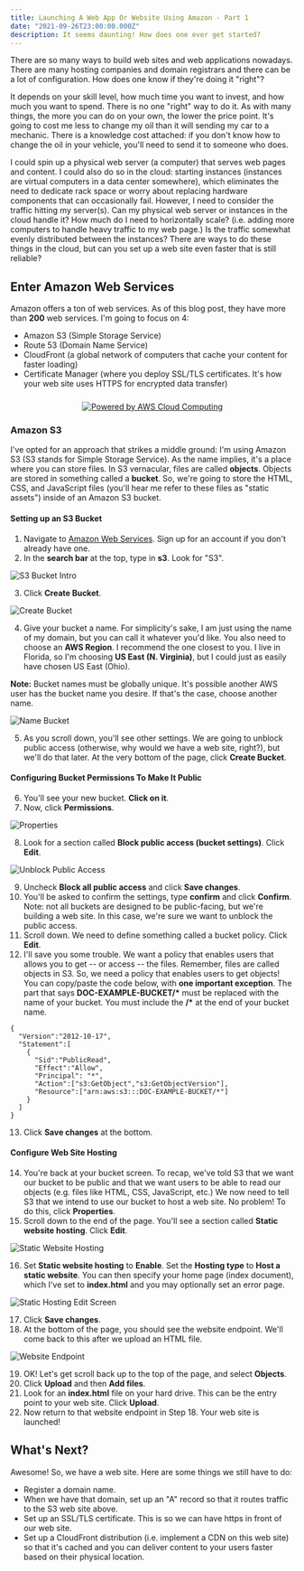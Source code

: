 ```yaml
---
title: Launching A Web App Or Website Using Amazon - Part 1
date: "2021-09-26T23:00:00.000Z"
description: It seems daunting! How does one ever get started? 
---
```


<style>
  @media screen and (min-width: 992px) {
    .amazon-web-services {
      display: flex; 
      gap: 10px;
      align-items: center;
    }
  }
  
  @media screen and (max-width: 992px) {
    .amazon-web-services {
      display: flex;
      flex-direction: column;
      gap: 10px;
      align-items: center;
    }
  }
</style>

There are so many ways to build web sites and web applications nowadays. There are many hosting companies and
domain registrars and there can be a lot of configuration. How does one know if they're doing it "right"?

It depends on your skill level, how much time you want to invest, and how much you want to spend. There is no
one "right" way to do it. As with many things, the more you can do on your own, the lower the price point. 
It's going to cost me less to change my oil than it will sending my car to a mechanic. There is a knowledge cost
attached: if you don't know how to change the oil in your vehicle, you'll need to send it to someone who does.

I could spin up a physical web server (a computer) that
serves web pages and content. I could also do so in the cloud: starting instances (instances are virtual computers
in a data center somewhere), which eliminates the need to dedicate rack space or worry about replacing hardware
components that can occasionally fail. However, I need to consider the traffic hitting my server(s). Can my 
physical web server or instances in the cloud handle it? How much do I need to horizontally scale? (i.e. adding
more computers to handle heavy traffic to my web page.) Is the traffic somewhat evenly distributed between the
instances? There are ways to do these things in the cloud, but can you set up a web site even faster that
is still reliable? 

## Enter Amazon Web Services

<section class="amazon-web-services">
  <div>
  Amazon offers a ton of web services. As of this blog post, they have more than <strong>200</strong> web services. I'm going to
  focus on 4:
  <ul>
    <li>Amazon S3 (Simple Storage Service)</li>
    <li>Route 53 (Domain Name Service)</li>
    <li>CloudFront (a global network of computers that cache your content for faster loading)</li>
    <li>Certificate Manager (where you deploy SSL/TLS certificates. It's how your web site uses HTTPS for encrypted data transfer)</li>
  </div>
  <div>
  <a href="https://aws.amazon.com/what-is-cloud-computing" target="__blank" rel="noreferrer">
  <img src="https://d0.awsstatic.com/logos/powered-by-aws.png" alt="Powered by AWS Cloud Computing"></a>
  </div>
</section>

### Amazon S3

I've opted for an approach that strikes a middle ground: I'm using Amazon S3 (S3 stands for Simple Storage Service).
As the name implies, it's a place where you can store files. In S3 vernacular, files are called **objects**. Objects
are stored in something called a **bucket**. So, we're going to store the HTML, CSS, and JavaScript files (you'll 
hear me refer to these files as "static assets") inside of an Amazon S3 bucket.

#### Setting up an S3 Bucket

1. Navigate to [Amazon Web Services](https://aws.amazon.com "Amazon Web Services"). Sign up for an account if you don't already have one.
2. In the **search bar** at the top, type in **s3**. Look for "S3".

![S3 Bucket Intro](./s3_intro.png)

3. Click **Create Bucket**.

![Create Bucket](./create_bucket.png)

4. Give your bucket a name. For simplicity's sake, I am just using the name of my domain, but you can call it whatever you'd like. You also need to choose an **AWS Region**. I recommend the one closest to you. I live in Florida, so I'm choosing **US East (N. Virginia)**, but I could just as easily have chosen US East (Ohio).

**Note:** Bucket names must be globally unique. It's possible another AWS user has the bucket name you desire. If that's the case, choose another name. 

![Name Bucket](./create_bucket_name.png)

5. As you scroll down, you'll see other settings. We are going to unblock public access (otherwise, why would we have a web site, right?), but we'll do that later. At the very bottom of the page, click **Create Bucket**.

#### Configuring Bucket Permissions To Make It Public

6. You'll see your new bucket. **Click on it**.
7. Now, click **Permissions**.

![Properties](./permissions.png)

8. Look for a section called **Block public access (bucket settings)**. Click **Edit**.

![Unblock Public Access](./block_pub_access.png)

9. Uncheck **Block all public access** and click **Save changes**.
10. You'll be asked to confirm the settings, type **confirm** and click **Confirm**. Note: not all buckets are designed to be public-facing, but we're building a web site. In this case, we're sure we want to unblock the public access.
11. Scroll down. We need to define something called a bucket policy. Click **Edit**.
12. I'll save you some trouble. We want a policy that enables users that allows you to get -- or access -- the files. Remember, files are called objects in S3. So, we need a policy that enables users to get objects! You can copy/paste the code below, with **one important exception**. The part that says <strong>DOC-EXAMPLE-BUCKET/\*</strong> must be replaced with the name of your bucket. You must include the <strong>/*</strong> at the end of your bucket name.
```
{
  "Version":"2012-10-17",
  "Statement":[
    {
      "Sid":"PublicRead",
      "Effect":"Allow",
      "Principal": "*",
      "Action":["s3:GetObject","s3:GetObjectVersion"],
      "Resource":["arn:aws:s3:::DOC-EXAMPLE-BUCKET/*"]
    }
  ]
}
```

13. Click **Save changes** at the bottom.

#### Configure Web Site Hosting

14. You're back at your bucket screen. To recap, we've told S3 that we want our bucket to be public and that we want users to be able to read our objects (e.g. files like HTML, CSS, JavaScript, etc.) We now need to tell S3 that we intend to use our bucket to host a web site. No problem! To do this, click **Properties**.
15. Scroll down to the end of the page. You'll see a section called **Static website hosting**. Click **Edit**.

![Static Website Hosting](./static_hosting_section.png)

16. Set **Static website hosting** to **Enable**. Set the **Hosting type** to **Host a static website**. You can then specify your home page (index document), which I've set to **index.html** and you may optionally set an error page.

![Static Hosting Edit Screen](./static_hosting_edit.png)

17. Click **Save changes**.
18. At the bottom of the page, you should see the website endpoint. We'll come back to this after we upload an HTML file.

![Website Endpoint](./bucket_endpoint.png)

19. OK! Let's get scroll back up to the top of the page, and select **Objects**.
20. Click **Upload** and then **Add files**.
21. Look for an **index.html** file on your hard drive. This can be the entry point to your web site. Click **Upload**.
22. Now return to that website endpoint in Step 18. Your web site is launched!

## What's Next?

Awesome! So, we have a web site. Here are some things we still have to do:

* Register a domain name. 
* When we have that domain, set up an "A" record so that it routes traffic to the S3 web site above.
* Set up an SSL/TLS certificate. This is so we can have https in front of our web site.
* Set up a CloudFront distribution (i.e. implement a CDN on this web site) so that it's cached and you can deliver content to your users faster based on their physical location.